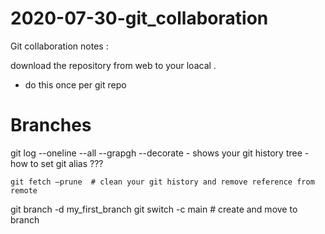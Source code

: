 # 2020-07-30-git_collaboration

Git collaboration notes : 

download the repository from web to your loacal . 
- do this once per git repo 

# Branches 





git log --oneline --all --grapgh --decorate  - shows your git history tree 
	- how to set git alias ???

	git fetch —prune  # clean your git history and remove reference from remote 
git branch -d my_first_branch
git switch -c main   # create and move to  branch 

